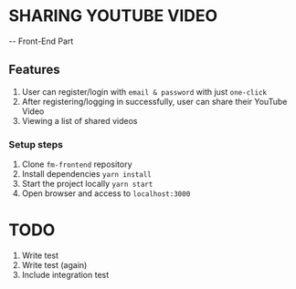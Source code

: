 # SHARING YOUTUBE VIDEO
-- Front-End Part

## Features
1. User can register/login with `email & password` with just `one-click`
2. After registering/logging in successfully, user can share their YouTube Video
3. Viewing a list of shared videos

### Setup steps
1. Clone `fm-frontend` repository
2. Install dependencies `yarn install`
3. Start the project locally `yarn start`
4. Open browser and access to `localhost:3000`

# TODO
1. Write test
2. Write test (again)
3. Include integration test

